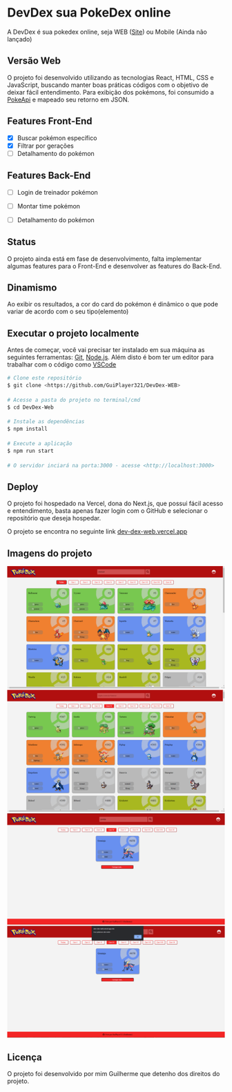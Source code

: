 # DevDex sua PokeDex online

A DevDex é sua pokedex online, seja WEB ([Site](dev-dex-web.vercel.app)) ou Mobile (Ainda não lançado)

## Versão Web

O projeto foi desenvolvido utilizando as tecnologias React, HTML, CSS e JavaScript, buscando manter boas práticas códigos com o objetivo de deixar fácil entendimento.
Para exibição dos pokémons, foi consumido a [PokeApi](https://pokeapi.co/) e mapeado seu retorno em JSON.

## Features Front-End

- [x] Buscar pokémon específico
- [x] Filtrar por gerações
- [ ] Detalhamento do pokémon

## Features Back-End

- [ ] Login de treinador pokémon
- [ ] Montar time pokémon
- [ ] Detalhamento do pokémon


## Status

O projeto ainda está em fase de desenvolvimento, falta implementar algumas features para o Front-End e desenvolver as features do Back-End. 

## Dinamismo

Ao exibir os resultados, a cor do card do pokémon é dinâmico o que pode variar de acordo com o seu tipo(elemento)

## Executar o projeto localmente

Antes de começar, você vai precisar ter instalado em sua máquina as seguintes ferramentas:
[Git](https://git-scm.com), [Node.js](https://nodejs.org/en/). 
Além disto é bom ter um editor para trabalhar com o código como [VSCode](https://code.visualstudio.com/)

```bash
# Clone este repositório
$ git clone <https://github.com/GuiPlayer321/DevDex-WEB>

# Acesse a pasta do projeto no terminal/cmd
$ cd DevDex-Web

# Instale as dependências
$ npm install

# Execute a aplicação 
$ npm run start

# O servidor inciará na porta:3000 - acesse <http://localhost:3000>
```

## Deploy

O projeto foi hospedado na Vercel, dona do Next.js, que possui fácil acesso e entendimento, basta apenas fazer
login com o GitHub e selecionar o repositório que deseja hospedar. 

O projeto se encontra no seguinte link
[dev-dex-web.vercel.app](dev-dex-web.vercel.app)

## Imagens do projeto 

<img src="/src/assets/readme/home.png">
<img src="/src/assets/readme/geracao.png">
<img src="/src/assets/readme/busca.png">
<img src="/src/assets/readme/erro.png">

## Licença

O projeto foi desenvolvido por mim Guilherme que detenho dos direitos do projeto.